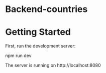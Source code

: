 # Backend-countries
# Getting Started
First, run the development server:

npm run dev

The server is running on http://localhost:8080 
